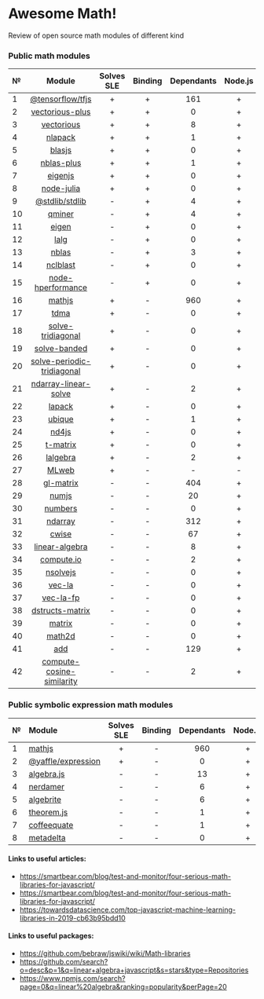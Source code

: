 # Awesome Math!
Review of open source math modules of different kind

### Public math modules

| №  | Module | Solves SLE | Binding | Dependants | Node.js | Browser |
|:---|:------:|:------------:|:----------:|:-------:|:----------:|:-------:|
| 1 | [@tensorflow/tfjs](https://github.com/tensorflow/tfjs) | + | + | 161 | + | + |
| 2 | [vectorious-plus](https://github.com/ukrbublik/vectorious-plus) | + | + | 0 | + | + |
| 3 | [vectorious](https://github.com/mateogianolio/vectorious) | + | + | 8 | + | + |
| 4 | [nlapack](https://github.com/nperf/nlapack) | + | + | 1 | + | - |
| 5 | [blasjs](https://github.com/jacobbogers/blasjs) | + | + | 0 | + | + |
| 6 | [nblas-plus](https://github.com/ukrbublik/nblas-plus) | + | + | 1 | + | - |
| 7 | [eigenjs](https://github.com/rick68/eigenjs) | + | + | 0 | + | - |
| 8 | [node-julia](https://github.com/waTeim/node-julia) | + | + | 0 | + | - |
| 9 | [@stdlib/stdlib](https://github.com/stdlib-js/stdlib) | - | + | 4 | + | + |
| 10 | [qminer](https://github.com/qminer/qminer) | - | + | 4 | + | - |
| 11 | [eigen](https://github.com/BertrandBev/eigen-js) | - | + | 0 | + | + |
| 12 | [lalg](https://github.com/rcorbish/node-linalg) | - | + | 0 | + | - |
| 13 | [nblas](https://github.com/nperf/nblas) | - | + | 3 | + | - |
| 14 | [nclblast](https://github.com/nperf/nclblast) | - | + | 0 | + | - |
| 15 | [node-hperformance](https://github.com/amatosc/node-hperformance) | - | + | 0 | + | - |
| 16 | [mathjs](https://github.com/josdejong/mathjs) | + | - | 960 | + | + |
| 17 | [tdma](https://github.com/armancodv/tdma) | + | - | 0 | + | + |
| 18 | [solve-tridiagonal](https://github.com/scijs/solve-tridiagonal) | + | - | 0 | + | + |
| 19 | [solve-banded](https://github.com/scijs/solve-banded) | + | - | 0 | + | + |
| 20 | [solve-periodic-tridiagonal](https://github.com/scijs/solve-periodic-tridiagonal) | + | - | 0 | + | + |
| 21 | [ndarray-linear-solve](https://github.com/scijs/ndarray-linear-solve) | + | - | 2 | + | + |
| 22 | [lapack](https://github.com/NaturalNode/node-lapack) | + | - | 0 | + | + |
| 23 | [ubique](https://github.com/maxto/ubique) | + | - | 1 | + | + |
| 24 | [nd4js](https://github.com/DirkToewe/nd4js) | + | - | 0 | + | + |
| 25 | [t-matrix](https://github.com/zakalwe314/t-matrix) | + | - | 0 | + | + |
| 26 | [lalgebra](https://github.com/isotopo/lalgebra) | + | - | 2 | + | + |
| 27 | [MLweb](https://github.com/lauerfab/MLweb/) | + | - | - | - | + |
| 28 | [gl-matrix](https://github.com/toji/gl-matrix) | - | - | 404 | + | + |
| 29 | [numjs](https://github.com/nicolaspanel/numjs) | - | - | 20 | + | + |
| 30 | [numbers](https://github.com/numbers/numbers.js) | - | - | 0 | + | + |
| 31 | [ndarray](https://github.com/scijs/ndarray) | - | - | 312 | + | + |
| 32 | [cwise](https://github.com/scijs/cwise) | - | - | 67 | + | + |
| 33 | [linear-algebra](https://github.com/hiddentao/linear-algebra) | - | - | 8 | + | + |
| 34 | [compute.io](https://github.com/compute-io/compute.io) | - | - | 2 | + | + |
| 35 | [nsolvejs](https://github.com/weasysolutions/Nsolvejs) | - | - | 0 | + | + |
| 36 | [vec-la](https://github.com/francisrstokes/vec-la) | - | - | 0 | + | + |
| 37 | [vec-la-fp](https://github.com/francisrstokes/vec-la-fp) | - | - | 0 | + | + |
| 38 | [dstructs-matrix](https://github.com/dstructs/matrix) | - | - | 0 | + | + |
| 39 | [matrix](https://github.com/raghavgujjar/matrix) | - | - | 0 | + | + |
| 40 | [math2d](https://github.com/crazytoucan/math2d) | - | - | 0 | + | + |
| 41 | [add](https://github.com/ben-ng/add) | - | - | 129 | + | + |
| 42 | [compute-cosine-similarity](https://github.com/compute-io/cosine-similarity) | - | - | 2 | + | + |


### Public symbolic expression math modules

| №  | Module | Solves SLE | Binding | Dependants | Node.js | Browser |
|:---|:-------|:------------:|:----------:|:-------:|:----------:|:-------:|
| 1 | [mathjs](https://github.com/josdejong/mathjs) | + | - | 960 | + | + |
| 2 | [@yaffle/expression](https://github.com/Yaffle/Expression) | + | - | 0 | + | + |
| 3 | [algebra.js](https://github.com/nicolewhite/algebra.js) | - | - | 13 | + | + |
| 4 | [nerdamer](https://github.com/jiggzson/nerdamer) | - | - | 6 | + | + |
| 5 | [algebrite](https://github.com/davidedc/Algebrite) | - | - | 6 | + | + |
| 6 | [theorem.js](https://github.com/arguiot/TheoremJS) | - | - | 1 | + | + |
| 7 | [coffeequate](https://github.com/MatthewJA/Coffeequate) | - | - | 1 | + | + |
| 8 | [metadelta](https://github.com/metadelta/metadelta) | - | - | 0 | + | + |

#### Links to useful articles:
- https://smartbear.com/blog/test-and-monitor/four-serious-math-libraries-for-javascript/
- https://smartbear.com/blog/test-and-monitor/four-serious-math-libraries-for-javascript/
- https://towardsdatascience.com/top-javascript-machine-learning-libraries-in-2019-cb63b95bdd10

#### Links to useful packages:
- https://github.com/bebraw/jswiki/wiki/Math-libraries
- https://github.com/search?o=desc&p=1&q=linear+algebra+javascript&s=stars&type=Repositories 
- https://www.npmjs.com/search?page=0&q=linear%20algebra&ranking=popularity&perPage=20